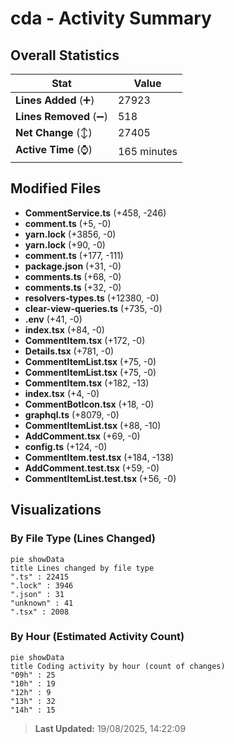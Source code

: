 # cda - Activity Summary 

## Overall Statistics

| Stat                   | Value                                                             |
| ---------------------- | ----------------------------------------------------------------- |
| **Lines Added** (➕)   | 27923                                          |
| **Lines Removed** (➖) | 518                                        |
| **Net Change** (↕)    | 27405                |
| **Active Time** (⌚)   | 165 minutes |


## Modified Files
- **CommentService.ts** (+458, -246)
- **comment.ts** (+5, -0)
- **yarn.lock** (+3856, -0)
- **yarn.lock** (+90, -0)
- **comment.ts** (+177, -111)
- **package.json** (+31, -0)
- **comments.ts** (+68, -0)
- **comments.ts** (+32, -0)
- **resolvers-types.ts** (+12380, -0)
- **clear-view-queries.ts** (+735, -0)
- **.env** (+41, -0)
- **index.tsx** (+84, -0)
- **CommentItem.tsx** (+172, -0)
- **Details.tsx** (+781, -0)
- **CommentItemList.tsx** (+75, -0)
- **CommentItemList.tsx** (+75, -0)
- **CommentItem.tsx** (+182, -13)
- **index.tsx** (+4, -0)
- **CommentBotIcon.tsx** (+18, -0)
- **graphql.ts** (+8079, -0)
- **CommentItemList.tsx** (+88, -10)
- **AddComment.tsx** (+69, -0)
- **config.ts** (+124, -0)
- **CommentItem.test.tsx** (+184, -138)
- **AddComment.test.tsx** (+59, -0)
- **CommentItemList.test.tsx** (+56, -0)

## Visualizations

### By File Type (Lines Changed)

```mermaid
pie showData
title Lines changed by file type
".ts" : 22415
".lock" : 3946
".json" : 31
"unknown" : 41
".tsx" : 2008
```

### By Hour (Estimated Activity Count)

```mermaid
pie showData
title Coding activity by hour (count of changes)
"09h" : 25
"10h" : 19
"12h" : 9
"13h" : 32
"14h" : 15
```


> **Last Updated:** 19/08/2025, 14:22:09